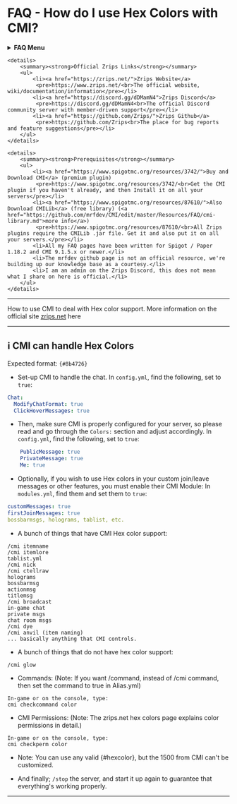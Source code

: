 # FAQ - How do I use Hex Colors with CMI?

<topMenu>
    <details>
        <summary><strong>FAQ Menu</strong></summary>
        <p>
         • <a href="https://faq.cmi.support/bungee">Bungeecord-Info</a>, 
         • <a href="https://faq.cmi.support/chance">Chance-Example</a>, 
         • <a href="https://faq.cmi.support/chat">Chat-Manager</a>, 
         • <a href="https://faq.cmi.support/format">Chat-Format</a>, 
         • <a href="https://faq.cmi.support/chatfilter">Chat-Filter</a>, 
         • <a href="https://faq.cmi.support/chatrooms">Chat-Rooms</a>, 
         • <a href="https://faq.cmi.support/commands">Commands-Manager</a>, 
         • <a href="https://faq.cmi.support/joinleave">Custom-Join-Leave</a>, 
         • <a href="https://faq.cmi.support/economy">Economy-Manager</a>, 
         • <a href="https://faq.cmi.support/eventcommands">Event-Commands</a>, 
         • <a href="https://faq.cmi.support/ext-cmds">Extending-Commands</a>, 
         • <a href="https://faq.cmi.support/gettingstarted">Getting-Started</a>, 
         • <a href="https://faq.cmi.support/glow">Glow</a>, 
         • <a href="https://faq.cmi.support/help">Custom-Help</a>, 
         • <a href="https://faq.cmi.support/hexcolors">Hex-Colors</a>, 
         • <a href="https://faq.cmi.support/import">Importing-Data</a>, 
         • <a href="https://faq.cmi.support/library">CMILib</a>, 
         • <a href="https://faq.cmi.support/locale">Locale</a>, 
         • <a href="https://faq.cmi.support/prefix">LuckPerms-Prefix</a>, 
         • <a href="https://faq.cmi.support/migrate">Migrate-Database</a>, 
         • <a href="https://faq.cmi.support/mode-stuck">Mode-Stuck</a>, 
         • <a href="https://faq.cmi.support/moderation">User-Moderation</a>, 
         • <a href="https://faq.cmi.support/more-msg-cmds">More-Msg-Commands</a>, 
         • <a href="https://faq.cmi.support/motd">MOTD</a>, 
         • <a href="https://faq.cmi.support/params">Parameters</a>, 
         • <a href="https://faq.cmi.support/ranks">Ranks</a>, 
         • <a href="https://faq.cmi.support/rules">Custom-Rules</a>, 
         • <a href="https://faq.cmi.support/running">Running-CMI</a>, 
         • <a href="https://faq.cmi.support/safety">Safety-Tips</a>, 
         • <a href="https://faq.cmi.support/specialized">Specialized-Cmds</a>, 
         • <a href="https://faq.cmi.support/toggle">Toggle-Example</a>, 
         • <a href="https://faq.cmi.support/trash">Trash</a>, 
         • <a href="https://faq.cmi.support/votes">Vote-Manager</a>,
         • <a href="https://faq.cmi.support/worth">Worth</a>.
        </p>
    </details>

    <details>
        <summary><strong>Official Zrips Links</strong></summary>
        <ul>
            <li><a href="https://zrips.net/">Zrips Website</a>
             <pre>https://www.zrips.net/<br>The official website, wiki/documentation/information</pre></li>
            <li><a href="https://discord.gg/dDMamN4">Zrips Discord</a>
             <pre>https://discord.gg/dDMamN4<br>The official Discord community server with member-driven support</pre></li>
            <li><a href="https://github.com/Zrips/">Zrips Github</a>
             <pre>https://github.com/Zrips<br>The place for bug reports and feature suggestions</pre></li>
        </ul>
    </details>

    <details>
        <summary><strong>Prerequisites</strong></summary>
        <ul>
            <li><a href="https://www.spigotmc.org/resources/3742/">Buy and Download CMI</a> (premium plugin)
             <pre>https://www.spigotmc.org/resources/3742/<br>Get the CMI plugin if you haven't already, and then Install it on all your servers</pre></li>
            <li><a href="https://www.spigotmc.org/resources/87610/">Also Download CMILib</a> (free library) (<a href="https://github.com/mrfdev/CMI/edit/master/Resources/FAQ/cmi-library.md">more info</a>)
             <pre>https://www.spigotmc.org/resources/87610/<br>All Zrips plugins require the CMILib .jar file. Get it and also put it on all your servers.</pre></li>
            <li>All my FAQ pages have been written for Spigot / Paper 1.18.2 and CMI 9.1.5.x or newer.</li>
            <li>The mrfdev github page is not an official resource, we're building up our knowledge base as a courtesy.</li>
            <li>I am an admin on the Zrips Discord, this does not mean what I share on here is official.</li>
        </ul>
    </details>
</topMenu>

---

How to use CMI to deal with Hex color support. More information on the official site [zrips.net](https://www.zrips.net/cmi/hex-colors/) here

---

## <g-emoji class="g-emoji" alias="information_source" fallback-src="https://github.githubassets.com/images/icons/emoji/unicode/2139.png">ℹ️</g-emoji> CMI can handle Hex Colors

Expected format: `{#8b4726}`

- Set-up CMI to handle the chat.
In `config.yml`, find the following, set to `true`:
```yaml
Chat:
  ModifyChatFormat: true
  ClickHoverMessages: true
```

- Then, make sure CMI is properly configured for your server, so please read and go through the `Colors:` section and adjust accordingly.
In `config.yml`, find the following, set to `true`:
```yaml
    PublicMessage: true
    PrivateMessage: true
    Me: true
```

- Optionally, if you wish to use Hex colors in your custom join/leave messages or other features, you must enable their CMI Module:
In `modules.yml`, find them and set them to `true`:
```yaml
customMessages: true
firstJoinMessages: true
bossbarmsgs, holograms, tablist, etc.
```

- A bunch of things that have CMI Hex color support:
```
/cmi itemname
/cmi itemlore
tablist.yml
/cmi nick
/cmi ctellraw
holograms
bossbarmsg
actionmsg
titlemsg
/cmi broadcast
in-game chat
private msgs
chat room msgs
/cmi dye
/cmi anvil (item naming)
... basically anything that CMI controls.
```

- A bunch of things that do not have hex color support:
```
/cmi glow
```

- Commands: (Note: If you want /command, instead of /cmi command, then set the command to true in Alias.yml) 
```
In-game or on the console, type:
cmi checkcommand color
```

- CMI Permissions: (Note: The zrips.net hex colors page explains color permissions in detail.)
```
In-game or on the console, type:
cmi checkperm color
```

- Note: You can use any valid {#hexcolor}, but the 1500 from CMI can't be customized.

- And finally; `/stop` the server, and start it up again to guarantee that everything's working properly. 

---
